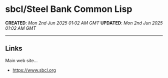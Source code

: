 # sbcl/Steel Bank Common Lisp

**CREATED**: *Mon 2nd Jun 2025 01:02 AM GMT*
**UPDATED**: *Mon 2nd Jun 2025 01:02 AM GMT*

-----

## Links

Main web site...  
- https://www.sbcl.org  
